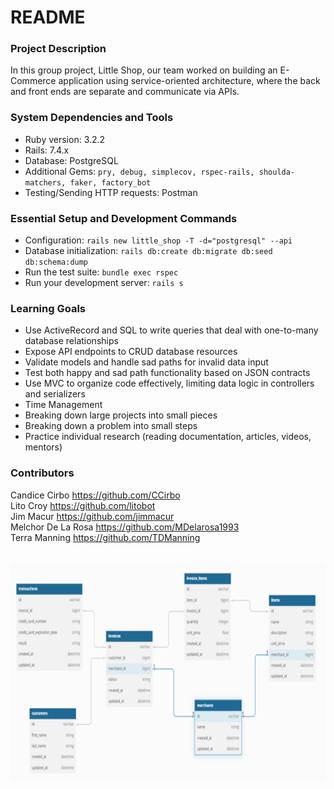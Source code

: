 # README

### Project Description
In this group project, Little Shop, our team worked on building an E-Commerce application using service-oriented architecture, where the back and front ends are separate and communicate via APIs.

### System Dependencies and Tools
* Ruby version: 3.2.2
* Rails: 7.4.x 
* Database: PostgreSQL 
* Additional Gems: `pry, debug, simplecov, rspec-rails, shoulda-matchers, faker, factory_bot`
* Testing/Sending HTTP requests: Postman

### Essential Setup and Development Commands
* Configuration: `rails new little_shop -T -d="postgresql" --api`
* Database initialization: `rails db:create db:migrate db:seed db:schema:dump`
* Run the test suite: `bundle exec rspec`
* Run your development server: `rails s`

### Learning Goals
* Use ActiveRecord and SQL to write queries that deal with one-to-many database relationships
* Expose API endpoints to CRUD database resources
* Validate models and handle sad paths for invalid data input
* Test both happy and sad path functionality based on JSON contracts
* Use MVC to organize code effectively, limiting data logic in controllers and serializers
* Time Management
* Breaking down large projects into small pieces
* Breaking down a problem into small steps
* Practice individual research (reading documentation, articles, videos, mentors)

### Contributors
Candice Cirbo https://github.com/CCirbo  
Lito Croy https://github.com/litobot  
Jim Macur https://github.com/jimmacur  
Melchor De La Rosa https://github.com/MDelarosa1993  
Terra Manning https://github.com/TDManning


</br>
<img src="DataDiagram.png" alt="Diagram showing data table relationships" width="750" height="350">